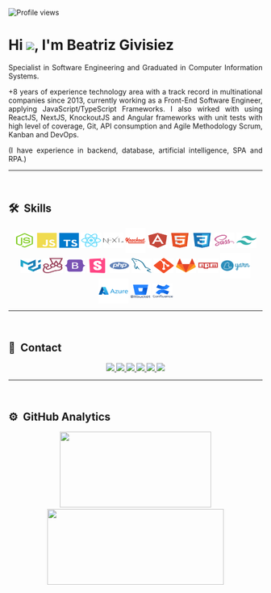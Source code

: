 
![Profile views](https://visitor-badge.laobi.icu/badge?page_id=BeatrizGivisiez.BeatrizGivisiez)

<h1 align="left">Hi <img src="https://raw.githubusercontent.com/kaueMarques/kaueMarques/master/hi.gif" height="30px">, I'm Beatriz Givisiez</h1>

<p align="justify">Specialist in Software Engineering and Graduated in Computer Information Systems. </p>
<p align="justify">+8 years of experience technology area with a track record in multinational companies since 2013, currently working as a Front-End Software Engineer, applying JavaScript/TypeScript Frameworks. I also wirked with using ReactJS, NextJS, KnockoutJS and Angular frameworks with unit tests with high level of coverage, Git, API consumption and Agile Methodology Scrum, Kanban and DevOps.</p>
<p align="justify">(I have experience in backend, database, artificial intelligence, SPA and RPA.)</p>

-----------
<br>

## 🛠 &nbsp;Skills
<div align="center">  
 <img 
       align="center" 
       alt="NodeJS" 
       title="NodeJS" 
       height="30" 
       width="40"
       src="https://raw.githubusercontent.com/devicons/devicon/master/icons/nodejs/nodejs-plain.svg"
  >
  <img 
       align="center" 
       alt="JavaScript" 
       title="JavaScript" 
       height="30" 
       width="40" 
       src="https://raw.githubusercontent.com/devicons/devicon/master/icons/javascript/javascript-plain.svg"
  >
  <img 
       align="center" 
       alt="TypeScript" 
       title="TypeScript" 
       height="30" 
       width="40" 
       src="https://raw.githubusercontent.com/devicons/devicon/master/icons/typescript/typescript-plain.svg"
  >
  <img 
       align="center" 
       alt="ReactJS" 
       title="ReactJS" 
       height="30" 
       width="40" 
       src="https://raw.githubusercontent.com/devicons/devicon/master/icons/react/react-original.svg"
  >
 <img 
       align="center" 
       alt="NextJS" 
       title="NextJS" 
       height="30" 
       width="40" 
       src="https://raw.githubusercontent.com/devicons/devicon/master/icons/nextjs/nextjs-original-wordmark.svg"
  >
  <img 
       align="center" 
       alt="KnockoutJS" 
       title="KnockoutJS" 
       height="50" 
       width="40" 
       src="https://raw.githubusercontent.com/devicons/devicon/master/icons/knockout/knockout-plain-wordmark.svg"
 >
  <img 
       align="center" 
       alt="Angular" 
       title="Angular" 
       height="30" 
       width="40" 
       src="https://raw.githubusercontent.com/devicons/devicon/master/icons/angularjs/angularjs-plain.svg"
  > 
  <img 
       align="center" 
       alt="HTML5" 
       title="HTML5" 
       height="30" 
       width="40" 
       src="https://raw.githubusercontent.com/devicons/devicon/master/icons/html5/html5-original.svg"
  >
  <img 
       align="center" 
       alt="CSS3" 
       title="CSS3" 
       height="30" 
       width="40" 
       src="https://raw.githubusercontent.com/devicons/devicon/master/icons/css3/css3-original.svg"
  >   
 <img 
       align="center" 
       alt="Sass"
       title="Sass"
       height="30" 
       width="40" 
       src="https://raw.githubusercontent.com/devicons/devicon/master/icons/sass/sass-original.svg"
  >
  <img 
       align="center" 
       alt="Tailwind CSS"
       title="Tailwind CSS"
       height="30" 
       width="40" 
       src="https://raw.githubusercontent.com/devicons/devicon/master/icons/tailwindcss/tailwindcss-plain.svg"
  > 
 <img 
       align="center" 
       alt="Material Ui"
       title="Material Ui"
       height="30" 
       width="40" 
       src="https://raw.githubusercontent.com/devicons/devicon/master/icons/materialui/materialui-original.svg"
  > 
  <img 
       align="center" 
       alt="Jest" 
       title="Jest" 
       height="30" 
       width="40" 
       src="https://raw.githubusercontent.com/devicons/devicon/master/icons/jest/jest-plain.svg"
 > 
  <img 
       align="center" 
       alt="Bootstrap" 
       title="Bootstrap" 
       height="30" 
       width="40" 
       src="https://raw.githubusercontent.com/devicons/devicon/master/icons/bootstrap/bootstrap-plain.svg"
  >  
 <img 
       align="center" 
       alt="Storybook" 
       title="Storybook" 
       height="30" 
       width="40" 
       src="https://raw.githubusercontent.com/devicons/devicon/master/icons/storybook/storybook-original.svg"
  >  
 <img 
       align="center" 
       alt="PHP" 
       title="PHP"
       height="30" 
       width="40" 
       src="https://raw.githubusercontent.com/devicons/devicon/master/icons/php/php-plain.svg"
  >
  <img 
       align="center" 
       alt="MySQL" 
       title="MySQL" 
       height="30" 
       width="40" 
       src="https://raw.githubusercontent.com/devicons/devicon/master/icons/mysql/mysql-original.svg"
  >
  <img 
       align="center" 
       alt="Git" 
       title="Git" 
       height="30" 
       width="40" 
       src="https://raw.githubusercontent.com/devicons/devicon/master/icons/git/git-original.svg"
 > 
 <img 
       align="center" 
       alt="GitLab" 
       title="GitLab" 
       height="30" 
       width="40" 
       src="https://raw.githubusercontent.com/devicons/devicon/master/icons/gitlab/gitlab-original.svg"
 > 
 <img 
       align="center" 
       alt="NPM" 
       title="NPM" 
       height="30" 
       width="40" 
       src="https://raw.githubusercontent.com/devicons/devicon/master/icons/npm/npm-original-wordmark.svg"
 >
 <img 
       align="center" 
       alt="YARN" 
       title="YARN" 
       height="50" 
       width="60" 
       src="https://raw.githubusercontent.com/devicons/devicon/master/icons/yarn/yarn-original-wordmark.svg"
 >
  <img 
       align="center" 
       alt="Azure DevOps" 
       title="Azure DevOps" 
       height="50" 
       width="60" 
       src="https://raw.githubusercontent.com/devicons/devicon/master/icons/azure/azure-original-wordmark.svg"
 > 
 <img 
       align="center" 
       alt="Bitbucket" 
       title="Bitbucket" 
       height="30" 
       width="40" 
       src="https://raw.githubusercontent.com/devicons/devicon/master/icons/bitbucket/bitbucket-original-wordmark.svg"
 > 
 <img 
       align="center" 
       alt="Confluence" 
       title="Confluence" 
       height="30" 
       width="40" 
       src="https://raw.githubusercontent.com/devicons/devicon/master/icons/confluence/confluence-original-wordmark.svg"
 > 

 
</div>


-----------
<br>

## 💬 &nbsp;Contact

<div align="center">    
 <a href="mailto:beatriz.givisiez@hotmail.com" alt="Email" target="_blank">
  <img src="https://img.shields.io/badge/-Hotmail-e34c41?style=flat-square&labelColor=e34c41&logo=gmail&logoColor=white&link=beatriz.givisiez@hotmail.com" />
 </a>
  <a href="https://api.whatsapp.com/send?phone=5524998380056&text=Olá%20Beatriz,%20tudo%20bem?" alt="WhatsApp">
  <img src="https://img.shields.io/badge/-WhatsApp-3CB371?style=flat-square&labelColor=3CB371&logo=whatsapp&logoColor=white&link=https://api.whatsapp.com/send?phone=+5524998380056"/>
 </a> 
 <a href="https://www.linkedin.com/in/biagivisiez" alt="Linkedin" target="_blank">
  <img src="https://img.shields.io/badge/-LinkedIn-%230077B5?style=for-the-badge&logo=linkedin&logoColor=white"/>
 </a> 
 <a href="https://www.facebook.com/bia.givisiez/" alt="Facebook" target="_blank">
  <img src="https://img.shields.io/badge/Facebook-1877F2?style=for-the-badge&logo=facebook&logoColor=white"/>
 </a> 
 <a href="https://twitter.com/BeatrizGivisiez" alt="Twitter" target="_blank">
  <img src="https://img.shields.io/badge/Twitter-1DA1F2?style=for-the-badge&logo=twitter&logoColor=white"/>
 </a>
 <a href="https://instagram.com/biagivisiez" alt="Instagram" target="_blank">
  <img src="https://img.shields.io/badge/-Instagram-%23E4405F?style=for-the-badge&logo=instagram&logoColor=white"/>
 </a>
</div>

-----------
<br>

## ⚙️ &nbsp;GitHub Analytics

 <div align="center">  
   <img 
        height="150em" 
        width="300em" 
        src="https://github-readme-stats.vercel.app/api/top-langs/?username=BeatrizGivisiez&layout=compact&langs_count=7&theme=tokyonight&custom_title=Linguagens mais usadas"
   /> 
 <img 
        height="150em" 
        width="350em" 
        src="https://github-readme-stats.vercel.app/api?username=BeatrizGivisiez&show_icons=true&theme=tokyonight&include_all_commits=true&count_private=true&custom_title=Minhas estatísticas"
   />
</div>
